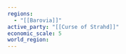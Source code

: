 ```yaml
---
regions:
  - "[[Barovia]]"
active_party: "[[Curse of Strahd]]"
economic_scale: 5
world_region:
---
```



